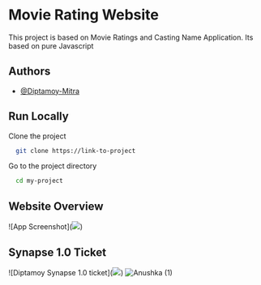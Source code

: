 
# Movie Rating Website

This project is based on Movie Ratings and Casting Name Application. Its based on pure Javascript


## Authors

- [@Diptamoy-Mitra](https://github.com/Diptamoy-Mitra)


## Run Locally

Clone the project

```bash
  git clone https://link-to-project
```

Go to the project directory

```bash
  cd my-project
```




## Website Overview

![App Screenshot](<a href="https://www.linkpicture.com/view.php?img=LPic63bb2b940bf9f1616031734"><img src="https://www.linkpicture.com/q/Screenshot-14_1.png" type="image"></a>)




## Synapse 1.0 Ticket

![Diptamoy Synapse 1.0 ticket](<a href="https://www.linkpicture.com/view.php?img=LPic63bb2b4c8482d92153559"><img src="https://www.linkpicture.com/q/Diptamoy.png" type="image"></a>)
![Anushka (1)](https://user-images.githubusercontent.com/76967222/214883165-0d759ace-2a42-46aa-905e-fecdad7b32f2.png)
